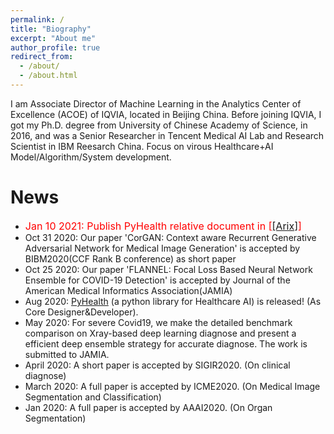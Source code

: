 ```yaml
---
permalink: /
title: "Biography"
excerpt: "About me"
author_profile: true
redirect_from: 
  - /about/
  - /about.html
---
```


I am Associate Director of Machine Learning in the Analytics Center of Excellence (ACOE) of IQVIA, located in Beijing China. Before joining IQVIA, I got my Ph.D. degree from University of Chinese Academy of Science, in 2016, and was a Senior Researcher in Tencent Medical AI Lab and Research Scientist in IBM Reesarch China. Focus on virous Healthcare+AI Model/Algorithm/System development.

News
======
  * <font size="3" color="red">Jan 10 2021: Publish PyHealth relative document in [<a href="https://arxiv.org/pdf/2101.04209.pdf">[Arix]</a>]</font>
  * Oct 31 2020: Our paper 'CorGAN: Context aware Recurrent Generative Adversarial Network for Medical Image Generation' is accepted by BIBM2020(CCF Rank B conference) as short paper
  * Oct 25 2020: Our paper 'FLANNEL: Focal Loss Based Neural Network Ensemble for COVID-19 Detection' is accepted by Journal of the American Medical Informatics Association(JAMIA)
  * Aug 2020: [PyHealth](https://github.com/yzhao062/PyHealth) (a python library for Healthcare AI) is released! (As Core Designer&Developer). 
  * May 2020: For severe Covid19, we make the detailed benchmark comparison on Xray-based deep learning diagnose and present a efficient deep ensemble strategy for accurate diagnose. The work is submitted to JAMIA.
  * April 2020: A short paper is accepted by SIGIR2020. (On clinical diagnose)
  * March 2020: A full paper is accepted by ICME2020. (On Medical Image Segmentation and Classification)
  * Jan 2020: A full paper is accepted by AAAI2020. (On Organ Segmentation)
	

